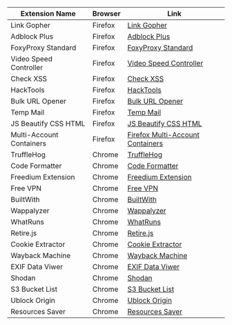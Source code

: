 | Extension Name                | Browser       | Link                                                                                               |
|-------------------------------|---------------|----------------------------------------------------------------------------------------------------|
| Link Gopher                   | Firefox       | [Link Gopher](https://addons.mozilla.org/en-US/firefox/addon/link-gopher/)                          |
| Adblock Plus                  | Firefox       | [Adblock Plus](https://addons.mozilla.org/en-US/firefox/addon/adblock-plus/)                        |
| FoxyProxy Standard            | Firefox       | [FoxyProxy Standard](https://addons.mozilla.org/en-US/firefox/addon/foxyproxy-standard/)            |
| Video Speed Controller        | Firefox       | [Video Speed Controller](https://addons.mozilla.org/en-US/firefox/addon/videospeed/)                |
| Check XSS                     | Firefox       | [Check XSS](https://addons.mozilla.org/en-US/firefox/addon/check-xss/)                              |
| HackTools                     | Firefox       | [HackTools](https://addons.mozilla.org/en-US/firefox/addon/hacktools/)                              |
| Bulk URL Opener               | Firefox       | [Bulk URL Opener](https://addons.mozilla.org/en-US/firefox/addon/bulkurlopener/)                    |
| Temp Mail                     | Firefox       | [Temp Mail](https://addons.mozilla.org/en-US/firefox/addon/temp-mail/)                              |
| JS Beautify CSS HTML          | Firefox       | [JS Beautify CSS HTML](https://addons.mozilla.org/en-US/firefox/addon/js-beautify-css-html/)        |
| Multi-Account Containers      | Firefox       | [Firefox Multi-Account Containers](https://addons.mozilla.org/en-US/firefox/addon/multi-account-containers/) |
| TruffleHog                    | Chrome        | [TruffleHog](https://chromewebstore.google.com/detail/bafhdnhjnlcdbjcdcnafhdcphhnfnhjc) |
| Code Formatter                | Chrome        | [Code Formatter](https://chromewebstore.google.com/detail/code-formatter/njpgcnaadikbannefjibknjopmogeidm) |
| Freedium Extension            | Chrome        | [Freedium Extension](https://chrome.google.com/webstore/detail/freedium-extension/nadnhbkjnmmgecnkecpcjbbobkkmihmh/reviews) |
| Free VPN                      | Chrome        | [Free VPN](https://chromewebstore.google.com/detail/touch-vpn-secure-and-unli/bihmplhobchoageeokmgbdihknkjbknd?hl=en) |
| BuiltWith                     | Chrome        | [BuiltWith](https://chromewebstore.google.com/detail/builtwith-technology-prof/dapjbgnjinbpoindlpdmhochffioedbn?hl=en) |
| Wappalyzer                    | Chrome        | [Wappalyzer](https://chromewebstore.google.com/detail/wappalyzer-technology-pro/gppongmhjkpfnbhagpmjfkannfbllamg?hl=en) |
| WhatRuns                      | Chrome        | [WhatRuns](https://chromewebstore.google.com/detail/whatruns/cmkdbmfndkfgebldhnkbfhlneefdaaip?hl=en) |
| Retire.js                     | Chrome        | [Retire.js](https://chromewebstore.google.com/detail/retirejs/moibopkbhjceeedibkbkbchbjnkadmom?hl=en) |
| Cookie Extractor              | Chrome        | [Cookie Extractor](https://chromewebstore.google.com/detail/cookie-editor/hlkenndednhfkekhgcdicdfddnkalmdm) |
| Wayback Machine               | Chrome        | [Wayback Machine](https://chromewebstore.google.com/detail/wayback-machine/fpnmgdkabkmnadcjpehmlllkndpkmiak) |
| EXIF Data Viwer               | Chrome        | [EXIF Data Viwer](https://chromewebstore.google.com/detail/exif-viewer-pro/mmbhfeiddhndihdjeganjggkmjapkffm?hl=en) |
| Shodan                        | Chrome        | [Shodan](https://chromewebstore.google.com/detail/shodan/jjalcfnidlmpjhdfepjhjbhnhkbgleap?hl=en-US) |
| S3 Bucket List                | Chrome        | [S3 Bucket List](https://github.com/AlecBlance/S3BucketList) |
| Ublock Origin                 | Chrome        | [Ublock Origin](https://chromewebstore.google.com/detail/ublock-origin/cjpalhdlnbpafiamejdnhcphjbkeiagm?hl=en) |
| Resources Saver               | Chrome        | [Resources Saver](https://chromewebstore.google.com/detail/resources-saver/nlfcijlhljpenllloeheihmhoobeefpc) |
